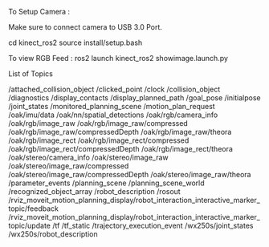 To Setup Camera : 

Make sure to connect camera to USB 3.0 Port.

cd kinect_ros2
source install/setup.bash

To view RGB Feed : 
ros2 launch kinect_ros2 showimage.launch.py


List of Topics 

/attached_collision_object
/clicked_point
/clock
/collision_object
/diagnostics
/display_contacts
/display_planned_path
/goal_pose
/initialpose
/joint_states
/monitored_planning_scene
/motion_plan_request
/oak/imu/data
/oak/nn/spatial_detections
/oak/rgb/camera_info
/oak/rgb/image_raw
/oak/rgb/image_raw/compressed
/oak/rgb/image_raw/compressedDepth
/oak/rgb/image_raw/theora
/oak/rgb/image_rect
/oak/rgb/image_rect/compressed
/oak/rgb/image_rect/compressedDepth
/oak/rgb/image_rect/theora
/oak/stereo/camera_info
/oak/stereo/image_raw
/oak/stereo/image_raw/compressed
/oak/stereo/image_raw/compressedDepth
/oak/stereo/image_raw/theora
/parameter_events
/planning_scene
/planning_scene_world
/recognized_object_array
/robot_description
/rosout
/rviz_moveit_motion_planning_display/robot_interaction_interactive_marker_topic/feedback
/rviz_moveit_motion_planning_display/robot_interaction_interactive_marker_topic/update
/tf
/tf_static
/trajectory_execution_event
/wx250s/joint_states
/wx250s/robot_description
